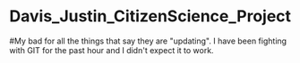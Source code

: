 # Davis_Justin_CitizenScience_Project
#My bad for all the things that say they are "updating". I have been fighting with GIT for the past hour and I didn't expect it to work.
